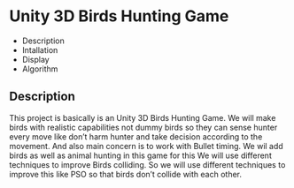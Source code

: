 # Unity 3D Birds Hunting Game
   * Description
   * Intallation
   * Display
   * Algorithm


## Description
This project is basically is an Unity 3D Birds Hunting Game. 
We will make birds with realistic capabilities not dummy birds 
so they can sense hunter every move like don’t harm hunter 
and take decision according to the movement. And also main 
concern is to work with Bullet timing. We wil add birds as well 
as animal hunting in this game for this We will use different techniques 
to improve Birds colliding. So we will use different techniques to improve
 this like PSO so that birds don’t collide with each other.
